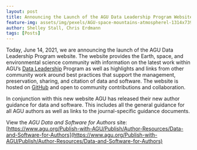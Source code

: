```yaml
---
layout: post
title: Announcing the Launch of the AGU Data Leadership Program Website
feature-img: assets/img/pexels/AGU-space-mountains-atmospherel-1314x739.jpg
author: Shelley Stall, Chris Erdmann
tags: [Posts]
---
```


Today, June 14, 2021, we are announcing the launch of the AGU Data Leadership Program website. The website provides the Earth, space, and environmental science community with information on the latest work within AGU’s [Data Leadership](https://www.agu.org/Learn-About-AGU/About-AGU/Data-Leadership) Program as well as highlights and links from other community work around best practices that support the management, preservation, sharing, and citation of data and software. The website is hosted on [GitHub](https://github.com/AGU-Data/agu-data-leadership) and open to community contributions and collaboration. 

In conjunction with this new website AGU has released their new author guidance for data and software. This includes all the general guidance for all AGU authors as well as links to the journal-specific guidance documents.

View the *AGU Data and Software for Authors* site:  
[https://www.agu.org/Publish-with-AGU/Publish/Author-Resources/Data-and-Software-for-Authors](https://www.agu.org/Publish-with-AGU/Publish/Author-Resources/Data-and-Software-for-Authors)
